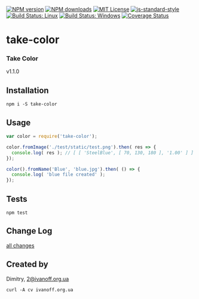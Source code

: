 
[![NPM version][npm-version-image]][npm-url]
[![NPM downloads][npm-downloads-image]][npm-url]
[![MIT License][license-image]][license-url]
[![js-standard-style][standard-style-image]][standard-style-url]
[![Build Status: Linux][travis-image]][travis-url]
[![Build Status: Windows][appveyor-image]][appveyor-url]
[![Coverage Status][coveralls-image]][coveralls-url]


# take-color

### Take Color

 v1.1.0


## Installation
```npm i -S take-color```


## Usage

```javascript
var color = require('take-color');

color.fromImage('./test/static/test.png').then( res => {
  console.log( res ); // [ [ 'SteelBlue', [ 70, 130, 180 ], '1.00' ] ]
});

color().fromName('Blue', 'blue.jpg').then( () => {
  console.log( 'blue file created' );
});

```

## Tests

```npm test```


## Change Log

[all changes](CHANGELOG.md)


## Created by

Dimitry, 2@ivanoff.org.ua

```curl -A cv ivanoff.org.ua```


[license-image]: http://img.shields.io/badge/license-MIT-blue.svg?style=flat
[license-url]: LICENSE

[standard-style-image]: https://img.shields.io/badge/code%20style-airbnb-blue.svg?style=flat
[standard-style-url]: https://github.com/airbnb/javascript

[npm-url]: https://npmjs.org/package/take-color
[npm-version-image]: http://img.shields.io/npm/v/take-color.svg?style=flat
[npm-downloads-image]: http://img.shields.io/npm/dm/take-color.svg?style=flat

[travis-url]: https://travis-ci.org/ivanoff/take-color
[travis-image]: https://travis-ci.org/ivanoff/take-color.svg?branch=master

[appveyor-url]: https://ci.appveyor.com/project/ivanoff/take-color/branch/master
[appveyor-image]: https://ci.appveyor.com/api/projects/status/lp3nhnam1eyyqh33/branch/master?svg=true

[coveralls-url]: https://coveralls.io/github/ivanoff/take-color
[coveralls-image]: https://coveralls.io/repos/github/ivanoff/take-color/badge.svg
